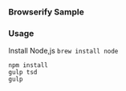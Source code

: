 ### Browserify Sample

### Usage

Install Node,js `brew install node`

```{bash}
npm install
gulp tsd
gulp
```
